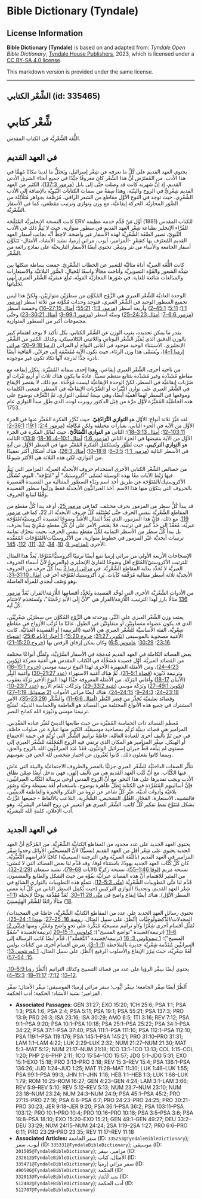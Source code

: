 # Bible Dictionary (Tyndale)

## License Information

**Bible Dictionary (Tyndale)** is based on and adapted from: _Tyndale Open Bible Dictionary_, [Tyndale House Publishers](https://tyndaleopenresources.com/), 2023, which is licensed under a [CC BY-SA 4.0 license](https://creativecommons.org/licenses/by-sa/4.0/legalcode.en).

This markdown version is provided under the same license.



--------------------------------

## الشِّعْر الكتابي (id: 335465)

شِّعْر كتابي
============

اللُّغَة الشِّعْرِيَّة في الكتاب المقدس.

في العهد القديم
---------------

يحتوي العهد القديم على كُلِّ ما نعرفه عن شِعْر إسرائيل، ويَحتَلُّ ما لدينا مكانًا مُهِمًّا في هذا الأدب. من المُفتَرَض أنَّ هذا الشِّعْر كان معروفًا جيِّدًا في جميع أنحاء الشرق الأدنى القديم، إذ إنَّ شهرته كانت قد وصلت حتَّى إلى بابل ([مزمور 137:3](https://ref.ly/Ps137:3)). الكثير من العهد القديم شِعْرِيٌّ في الروح والبِنْيَة، وهذا سِمَةٌ من سمات الكتابات النَّبَوِيَّة بالإضافة إلى الأدب الشِّعْرِي، حيث توجد في النوع الأوَّل مقاطع من الشعر الراقي، مُرَصَّعَة بجواهر مُتَلَألِئَة من الصُّوَر المجازيَّة. الحركة إيقاعيَّة، مع وزن وتوازي وترتيب مقطعي، كما في الأسفار الشِّعْرِيَّة.

كانت النسخة الإنجليزيَّة المُنَقَّحَة ERV للكتاب المقدس (1881\) أوَّل مَنْ قَدَّم خدمة عظيمة للقُرَّاء الإنجليز بطباعة شِعْر العهد القديم في سطور متوازية. حيث لا يَتِمُّ ذلك في الأدب النَّبَوِيّ، تصير الصِّفَة الشِّعْرِيَّة لهذه الأسفار غير واضحة. لاحِظْ أنَّه بجانب أسفار العهد القديم المُعتَرَف بها كشِعْرٍ \-المزامير، أيوب، مراثي إرميا، نشيد الأنشاد، الأمثال\- تَتَكَوَّن أسفار الجامعة والأنبياء من نثر وشِعْر. تحتوي أيضًا الأسفار التاريخيَّة على نماذج رائعة من الشِّعْر.

كانت اللُّغَة العبريَّة أداة مثاليَّة للتعبير عن الخطاب الشِّعْرِيّ. جمعت بساطة شكلها بين شِدَّة الشعور والقُوَّة التصويريَّة وأتاحت مجالًا واسعًا للخيال. الصُّوَر البلاغيَّة والاستعارات والمبالغات شائعة للغاية. في صُوَرها المجازيَّة القويَّة، تَبلُغ عبقريَّة الشِّعْر العبري أبهى تَجَلِّياتها.

الوحدة العاديَّة للشِّعْر العبري هي الزَّوْج المُكَوَّن من سطرَيْن متوازِيَيْن، ولكنَّ هذا ليس تجميع السطور الوحيد في الشِّعْر العبري، فتوجد وحدات مُكَوَّنة من ثلاثة أسطر ([مزمور 1:1](https://ref.ly/Ps1:1)؛ [5:11](https://ref.ly/Ps5:11)؛ [45:1–2](https://ref.ly/Ps45:1-Ps45:2)) وأربعة أسطر ([مزمور 1:3](https://ref.ly/Ps1:3)؛ [55:21](https://ref.ly/Ps55:21)؛ [أمثال 27:15–16](https://ref.ly/Prov27:15-Prov27:16)) وخمسة أسطر ([مزمور 6:6–7](https://ref.ly/Ps6:6-Ps6:7)؛ [أمثال 24:23–25](https://ref.ly/Prov24:23-Prov24:25)) وستَّة أسطر ([مزمور 99:1–3](https://ref.ly/Ps99:1-Ps99:3)؛ [أمثال 30:21–23](https://ref.ly/Prov30:21-Prov30:23)) وحتَّى مجموعات أكبر من السطور المتوازية.

بقدر ما يمكن تحديده، يغيب الوزن عن الشِّعْر الكتابي. بكل تأكيد لا يوجد اهتمام كبير بالوزن الدقيق الذي يُمَيِّز الشِّعْر اليوناني واللاتيني الكلاسيكي، وكذلك الكثير من الشِّعْر الإنجليزي. الاستثناء الوحيد موجود في أغاني النواح أو المراثي ([إرميا 9:18–20](https://ref.ly/Jer9:18-Jer9:20)؛ [مراثي إرميا 1–4](https://ref.ly/Lam1:1-Lam4:22))، ويُسَمَّى هذا وزن الرثاء، حيث تكون الآية مُقَسَّمَة إلى جزءَيْن. القافية أيضًا نادرة جدًّا لدرجة أنَّها تكاد تكون غير موجودة.

من ناحية أخرى، الشِّعْر العبري إيقاعي، وهذا إحدى سماته المُمَيِّزَة. يتكرَّر إيقاعه مع مقاطع مُشَدَّدة وغير مُشَدَّدة بتتابع منتظم نسبيًّا. عادةً ما يكون هناك ثلاث أو أربع نَبْرات أو ضَرْبات إيقاعيَّة في السطر، لكنَّ الوحدة الإيقاعيَّة ليست مُوَحَّدَة. مع ذلك، لا يقتصر الإيقاع في الشِّعْر العبري على توازن النَّبْرات أو الضَّرْبات الإيقاعيَّة في السطر، فمعنى الكلمات وموقعها في السطر لهما أهميَّة أيضًا، وهي سِمَةٌ تُسَمَّى التوازي. تَمَّ التَّعَرُّف بوضوح على هذه الخاصِّيَّة المُمَيِّزَة لأوَّل مرَّة من قِبَل الدكتور روبرت لوث، الذي طَوَّر مبدأ التوازي عام 1753\.

لقد مَيَّزَ ثلاثة أنواع: الأوَّل هو **التوازي التَّرَادُفِيّ**، حيث تُكَرَّر الفكرة المُعَبَّر عنها في الجزء الأوَّل من الآية في الجزء الثاني، بعبارات مختلفة ولكن مُكَافِئَة ([مزمور 2:4](https://ref.ly/Ps2:4)؛ [19:1](https://ref.ly/Ps19:1)؛ [36:1–2](https://ref.ly/Ps36:1-Ps36:2)؛ [103:11–12](https://ref.ly/Ps103:11-Ps103:12)؛ [أمثال 3:13–18](https://ref.ly/Prov3:13-Prov3:18))؛ الثاني هو **التوازي التَّضَادِّيّ**، حيث تُقابَل الفكرة في الجزء الأوَّل من الآية بنقيضها في الجزء الثاني ([مزمور 1:6](https://ref.ly/Ps1:6)؛ [أمثال 10:1–4، 16–18](https://ref.ly/Prov10:1-Prov10:4,Prov10:16-Prov10:18)؛ [13:9](https://ref.ly/Prov13:9))؛ الثالث هو **التوازي التركيبي**، حيث تُطَوَّر وتُستَكمَل الفكرة المُعَبَّر عنها في السطر الأوَّل من آيةٍ في الأسطر التالية ([مزمور 1:1](https://ref.ly/Ps1:1)؛ [3:5–6](https://ref.ly/Ps3:5-Ps3:6)؛ [18:8–10](https://ref.ly/Ps18:8-Ps18:10)؛ [أمثال 26:3](https://ref.ly/Prov26:3)). هناك أشكال أكثر تعقيدًا من التوازي، لكن هذه الثلاثة هي الأكثر شيوعًا.

من خصائص الشِّعْر الكتابي الأخرى استخدام حروف الأبجديَّة العبريَّة. المزامير التي يَتِمُّ فيها رَبْط الآيات معًا بهذه الوسيلة تُسَمَّى "أكروستيك" أو "مُتَوَّجَة". اليوم، تُشَكَّل الأكروستيك/المُتَوَّجَة عن طريق أخذ اسم وبَدْء السطور المتتالية من القصيدة القصيرة بالحروف التي يتكوَّن منها هذا الاسم. أخذ العبرانيُّون الأبجديَّة فقط ورَتَّبوا سطور القصيدة وَفْقًا لتتابع الحروف.

قد يبدأ كُلُّ سطر من المزمور بحرف مختلف، كما في [مزمور 25](https://ref.ly/Ps25:1-Ps25:22)، أو قد يبدأ كُلُّ مقطع من المقاطع الشِّعْرِيَّة بنفس الحرف حتَّى تُسْتَنْفَد كُلُّ حروف الأبجديَّة الـ 22، كما في [مزمور 119](https://ref.ly/Ps119:1-Ps119:176). مع ذلك، فإنَّ هذا المزمور، الذي يُعَدُّ المثال الأَشَدَّ وضوحًا لقصيدة أكروستيَّة/مُتَوَّجَة عبريَّة، مُعَقَّدٌ إلى حَدٍّ كبير في ترتيبه، فلا يقتصر الأمر على أنَّ كُلَّ مقطع شِعْرِيّ يبدأ بحرف، بل يبدأ كُلُّ سطر من الأسطر الثمانية لكُلِّ مقطع بنفس الحرف، بحيث تتحرَّك ثمانية ترتيبات أبجديَّة عَبْر المزمور في خطوط متوازية. من الأكروستيَّات/المُتَوَّجَات المُعَقَّدة الأخرى [المزامير 9](https://ref.ly/Ps9:1-Ps9:20)، [10](https://ref.ly/Ps10:1-Ps10:18)، [34](https://ref.ly/Ps34:1-Ps34:22)، [37](https://ref.ly/Ps37:1-Ps37:40)، [111](https://ref.ly/Ps111:1-Ps111:10)، [112](https://ref.ly/Ps112:1-Ps112:10)، [145](https://ref.ly/Ps145:1-Ps145:21).

الإصحاحات الأربعة الأولى من مراثي إرميا تتبع أيضًا ترتيبًا أكروستيًّا/مُتَوَّجًا. يُعدُّ هذا المثال للترتيب الأكروستيّ/المُتَوَّج أقل وضوحًا للقارئ الإنجليزي (والعربي) لأنَّ أسماء الحروف العبريَّة لا تُحَدِّد بداية المقاطع الشِّعْرِيَّة. في [مراثي إرميا 3](https://ref.ly/Lam3:1-Lam3:66) يبدأ كُلُّ حرف من الحروف الأبجديَّة ثلاثة أسطر متتالية مُرَقَّمَة كآيات. يَرِد أكروستيك/مُتَوَّجَة آخر في [أمثال 31:10–31](https://ref.ly/Prov31:10-Prov31:31)، وهو وَصْف أبجدي للمرأة الفاضلة.

من الأدوات الشِّعْرِيَّة الأخرى التي تُوَحِّد القصيدة وتُحَدِّد أقسامها اللَّازِمَة/القرار. يُعَدُّ [مزمور 136](https://ref.ly/Ps136:1-Ps136:26) مثالًا بارز لهذا الترتيب. اللَّازِمَة/القرار هي "لأَنَّ إِلَى الأَبَدِ رَحْمَتَهُ"، وتُستَخدَم لاختتام كُلِّ آية.

يعتمد وزن الشِّعْر العبري على النَّبْر، ووحدته هي الزَّوْج المُكَوَّن من سطرَيْن شِعْرِيَّيْن، الذي قد يكون عضواه متساويَيْن أو متفاوتَيْن في الطول. غالبًا ما تُرَتَّب الأزواج في مقاطع شِعْرِيَّة. الفئة الأساسيَّة للشِّعْر العبري هي الأغنية (الترنيمة) أو القصيدة الغنائيَّة. كانت الأغنية مصحوبة بالموسيقى ([تكوين 31:27](https://ref.ly/Gen31:27)؛ [خروج 15:20](https://ref.ly/Exod15:20)؛ [1 أخبار الأيام 25:6](https://ref.ly/1Chr25:6)؛ [إشعياء 23:16](https://ref.ly/Isa23:16)؛ [30:29](https://ref.ly/Isa30:29)؛ [عاموس 6:5](https://ref.ly/Amos6:5)) وكان يمكن إرفاق الرقص بها ([خروج 15:20–21](https://ref.ly/Exod15:20-Exod15:21)).

بعض القصائد الكاملة في العهد القديم مُدمَجَة في الأسفار السَّرْدِيَّة، وتُمَثِّل أنواعًا مختلفة من القصائد العبريَّة. أوَّل قصيدة مُسَجَّلَة في الكتاب المقدس هي أغنية معركة ([تكوين 4:23–24](https://ref.ly/Gen4:23-Gen4:24))، ومن الأمثلة الشهيرة الأخرى لهذا النوع ترنيمة موسى ([خروج 15:1–18](https://ref.ly/Exod15:1-Exod15:18)) وترنيمة دَبُورَة ([قضاة 5:1–31](https://ref.ly/Judg5:1-Judg5:31)). ثُمَّ هناك أغنية الاستهزاء ([عدد 21:27–30](https://ref.ly/Num21:27-Num21:30)) وأغنية البِئْر (الآيتان [17–18](https://ref.ly/Num21:17-Num21:18)) وأغاني البَرَكَة. من الأمثلة المعروفة جيِّدًا لهذا النوع الأخير بَرَكَة يعقوب ([تكوين 49:1–27](https://ref.ly/Gen49:1-Gen49:27)) وبَرَكَة موسى ([تثنية 33:2–29](https://ref.ly/Deut33:2-Deut33:29)) وبَرَكَات بَلعَام الأربع ([عدد 23:7–10](https://ref.ly/Num23:7-Num23:10)؛ [23:18–24](https://ref.ly/Num23:18-Num23:24)؛ [24:3–9](https://ref.ly/Num24:3-Num24:9)؛ [24:15–24](https://ref.ly/Num24:15-Num24:24)). هناك أيضًا مراثي الأموات ([2 صموئيل 1:19–27](https://ref.ly/2Sam1:19-2Sam1:27)) وقصائد تعليميَّة تُحَذِّر من قِصَر النَّظَر ([أمثال 6:6–11](https://ref.ly/Prov6:6-Prov6:11)) والسُّكْر ([23:29–35](https://ref.ly/Prov23:29-Prov23:35)). الأمر المشترك في جميع هذه الأنواع المختلفة من القصائد هو العاطفة والحماسة الدينيَّة. تُسَبِّح ترنيمتا موسى ودَبُورَة الله كمانح النصر.

مُعظَم القصائد ذات الحماسة المُمَيَّزة من حيث طابعها الدينيّ تُمَيِّز عبادة المَقْدِس. المزامير هي قصائد دينيَّة تُرَنَّم بمصاحبة موسيقيَّة. الكثير منها عبارة عن صلوات خاصَّة، في حين تَمَّ تأليف أخرى للعبادة العامَّة، خاصَّةً ترانيم الشُّكْر التي تُرَنَّم في خيمة الاجتماع أو الهيكل. سِفْر المزامير هو المكان الذي ترتقي فيه الروح المُحَلِّقَة للشِّعْر العبري إلى مستوى لم يَبلُغه قَطُّ جيران إسرائيل الوثنيُّون، فَقَدْ عَبَدَ العبرانيُّون الله بالروح والحق، وبينما كانوا يفعلون ذلك، كانوا يُعَبِّرون عن اختبار شخصي لله الحي في نفوسهم.

تتأثَّر الصفات الداخليَّة للشِّعْر العبري جزئيًّا بالعصر والظروف الاجتماعيَّة والبيئة التي عاش فيها الكُتَّاب. مع أنَّ كُتُب العهد القديم هي من تأليف إلهي، فهي تدخل أيضًا ضِمْن نطاق الأدب ويجب تقديرها على هذا النحو. مع أنَّ الروح القدس أوحى برسالة الكُتَّاب العبرانيِّين، فإنَّ أساليبهم المُتَفَرِّدَة في الكتابة تَظَلُّ ظاهرة بوضوح. باستخدام لُغَة بسيطة وحيَّة وصُوَر بلاغيَّة وأدوات أدبيَّة، عبَّر كُلُّ شاعر عن ثروة من الفكر والخبرة والعاطفة الدينيِّين، فالتشبيه، الاستعارة، المَجَاز، الغُلُوُّ، التشخيص، السُّخْرِية، التلاعب بالألفاظ \- جميعها عَزَّزَتْ بشكل مُتَنَوِّع نمط تفكير كُلِّ كاتب. الشِّعْر العبري هو التعبير عن روح الشاعر البشريَّة، وهو أدب الإعلانِ، كلمةِ الله للبشريَّة.

في العهد الجديد
---------------

يحتوي العهد الجديد على عدد محدود من المقاطع الكتابيَّة الشِّعْرِيَّة. من المُرَجَّح أنَّ العهد الجديد يحتوي على شِعْر أقل من العهد القديم (نسبيًّا) لأنَّ المسيحيِّين الأوائل وجدوا سِفْر المزامير في العهد القديم (باللُّغَة العبريَّة وفي الترجمة السبعينيَّة) كافيًا لأغراضهم التَّعَبُّدِيَّة. كان كُلُّ كُتَّاب العهد الجديد يهودًا، باستثناء لوقا، وقد قَدَّم لنا بعض القصائد التي لا تُنسَى: تسبحة مريم ([لوقا 1:46–55](https://ref.ly/Luke1:46-Luke1:55))، تسبحة زكريَّا (الآيات [68–79](https://ref.ly/Luke1:68-Luke1:79))، نشيد سمعان ([2:29–32](https://ref.ly/Luke2:29-Luke2:32)). من المثير للاهتمام أنَّ هذه القصائد عبرانيَّة بقُوَّة من حيث الشكل والطابع والمضمون. قَدَّم لنا مَتَّى التطويبات الشِّعْرِيَّة ([متَّى 5:3–12](https://ref.ly/Matt5:3-Matt5:12)). تتمتَّع هذه التطويبات بالتوازي الشائع في شِعْر العهد القديم، وتحديدًا التوازي التركيبي (حيث يُكمِل السطر الثاني من كُلِّ آية معنى السطر الأوَّل). هناك أيضًا إيقاع واضح في [متَّى 11:28–30](https://ref.ly/Matt11:28-Matt11:30). تُعَدُّ مُقَدِّمَة يوحنَّا لإنجيله ([1:1–18](https://ref.ly/John1:1-John1:18)) مثالًا رائعًا للشِّعْر الهِلِنِستِيّ.

تحتوي رسائل العهد الجديد على عدد من المقاطع الكتابيَّة الشِّعْرِيَّة، خاصَّةً في التمجيدات/المجدلات/الذُّكصُولُوچِيَّات (اُنْظُرْ، على سبيل المثال، [رومية 16: 25–27](https://ref.ly/Rom16:25-Rom16:27)؛ [يهوذا 1: 24–25](https://ref.ly/Jude1:24-Jude1:25)). تُمَثِّل أقسام أخرى شِعْرًا و/أو ترانيم مسيحيَّة مُبَكِّرة على نحوٍ واضح ومُمَيَّزٍ، ومنها [فِيلِبِّي 2: 6–11](https://ref.ly/Phil2:6-Phil2:11) (ترنيمة/قصيدة "تواضع المسيح")؛ [كولوسي 1: 15–20](https://ref.ly/Col1:15-Col1:20) (ترنيمة/قصيدة "سُمُوِّ المسيح")؛ [1 تيموثاوس 3: 16](https://ref.ly/1Tim3:16) (ترنيمة/قصيدة "التَّجَسُّد"). قَدَّم أيضًا كاتب الرسالة إلى العبرانيِّين مُقَدِّمة شِعْرِيَّة جديرة بالملاحظة ([1: 1–3](https://ref.ly/Heb1:1-Heb1:3)). تعرض أقسام أخرى من كتابات بولس لُغَةً شِعْرِيَّة، حيث يَبرُز الإيقاع والأسلوب الرفيع (اُنْظُرْ، على سبيل المثال، [1 كورنثوس 13](https://ref.ly/1Cor13:1-1Cor13:13)؛ [15: 54–57](https://ref.ly/1Cor15:54-1Cor15:57)).

يحتوي أيضًا سِفْر الرؤيا على عدد من قصائد التسبيح وكذلك الترانيم (اُنْظُرْ [رؤيا 5:9–10، 12–13](https://ref.ly/Rev5:9-Rev5:10,Rev5:12-Rev5:13)؛ [7:12](https://ref.ly/Rev7:12)؛ [11:17–18](https://ref.ly/Rev11:17-Rev11:18)؛ [15:3–4](https://ref.ly/Rev15:3-Rev15:4)).

اُنْظُرْ أيضًا سِفْر الجامعة؛ سِفْر أيُّوب؛ سفر مراثي إرميا؛ الموسيقى؛ سِفْر الأمثال؛ سِفْر المزامير؛ نشيد الأنشاد؛ الحكمة؛ أدب الحكمة.

* **Associated Passages:** GEN 31:27; EXO 15:20; 1CH 25:6; PSA 1:1; PSA 1:3; PSA 1:6; PSA 2:4; PSA 5:11; PSA 19:1; PSA 55:21; PSA 137:3; PRO 13:9; PRO 26:3; ISA 23:16; ISA 30:29; AMO 6:5; 1TI 3:16; REV 7:12; PSA 9:1–PSA 9:20; PSA 10:1–PSA 10:18; PSA 25:1–PSA 25:22; PSA 34:1–PSA 34:22; PSA 37:1–PSA 37:40; PSA 111:1–PSA 111:10; PSA 112:1–PSA 112:10; PSA 119:1–PSA 119:176; PSA 145:1–PSA 145:21; PRO 31:10–PRO 31:31; LAM 1:1–LAM 4:22; LUK 2:29–LUK 2:32; NUM 21:27–NUM 21:30; MAT 5:3–MAT 5:12; NUM 21:17–NUM 21:18; 1CO 13:1–1CO 13:13; COL 1:15–COL 1:20; PHP 2:6–PHP 2:11; 1CO 15:54–1CO 15:57; JDG 5:1–JDG 5:31; EXO 15:1–EXO 15:18; PRO 3:13–PRO 3:18; REV 15:3–REV 15:4; PSA 136:1–PSA 136:26; JUD 1:24–JUD 1:25; MAT 11:28–MAT 11:30; LUK 1:46–LUK 1:55; PSA 99:1–PSA 99:3; JHN 1:1–JHN 1:18; HEB 1:1–HEB 1:3; LUK 1:68–LUK 1:79; ROM 16:25–ROM 16:27; GEN 4:23–GEN 4:24; LAM 3:1–LAM 3:66; REV 5:9–REV 5:10; REV 5:12–REV 5:13; NUM 23:7–NUM 23:10; NUM 23:18–NUM 23:24; NUM 24:3–NUM 24:9; PSA 45:1–PSA 45:2; PRO 27:15–PRO 27:16; PSA 6:6–PSA 6:7; PRO 24:23–PRO 24:25; PRO 30:21–PRO 30:23; JER 9:18–JER 9:20; PSA 36:1–PSA 36:2; PSA 103:11–PSA 103:12; PRO 10:1–PRO 10:4; PRO 10:16–PRO 10:18; PSA 3:5–PSA 3:6; PSA 18:8–PSA 18:10; EXO 15:20–EXO 15:21; GEN 49:1–GEN 49:27; DEU 33:2–DEU 33:29; NUM 24:15–NUM 24:24; 2SA 1:19–2SA 1:27; PRO 6:6–PRO 6:11; PRO 23:29–PRO 23:35; REV 11:17–REV 11:18
* **Associated Articles:** سفر الجامعة (ID: `335253@TyndaleBibleDictionary`); أيوب، سفر (ID: `335331@TyndaleBibleDictionary`); موسيقى (ID: `201505@TyndaleBibleDictionary`); مزامير، سِفر (ID: `232612@TyndaleBibleDictionary`); الأمثال، كتاب (ID: `335471@TyndaleBibleDictionary`); سفر مراثي إرميا (ID: `490506@TyndaleBibleDictionary`); الحكمة (ID: `332013@TyndaleBibleDictionary`); نشيد ٱلْأَنْشَادِ (ID: `512402@TyndaleBibleDictionary`); أدب الحكمة (ID: `512707@TyndaleBibleDictionary`)

